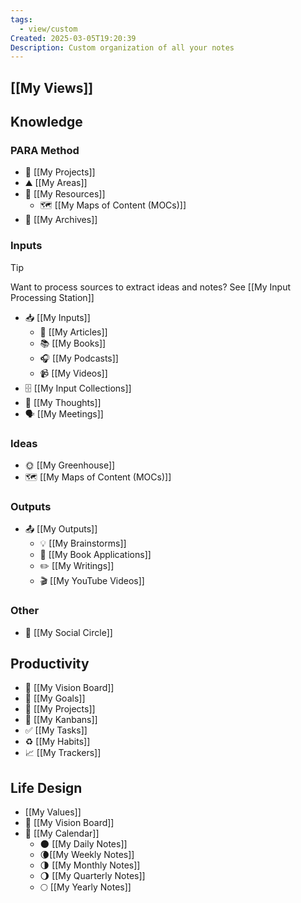 ```yaml
---
tags:
  - view/custom
Created: 2025-03-05T19:20:39
Description: Custom organization of all your notes
---
```

## [[My Views]]

## Knowledge
### PARA Method
- 🚧 [[My Projects]]
- ⛰ [[My Areas]]
- 📝 [[My Resources]]
	- 🗺️ [[My Maps of Content (MOCs)]]
- 📁 [[My Archives]]
### Inputs

> [!TIP] 
> Want to process sources to extract ideas and notes? See [[My Input Processing Station]]

- 📥 [[My Inputs]]
	- 📰 [[My Articles]]
	- 📚 [[My Books]]
	- 🎧 [[My Podcasts]]
	- 📹 [[My Videos]]
- 🗄️ [[My Input Collections]]
- 💭 [[My Thoughts]]
- 🗣 [[My Meetings]]
### Ideas
- 🌞 [[My Greenhouse]]
- 🗺️ [[My Maps of Content (MOCs)]]
### Outputs
- 📤 [[My Outputs]]
	- 💡 [[My Brainstorms]]
	- 📖  [[My Book Applications]]
	- ✏️ [[My Writings]]
	- 🎬 [[My YouTube Videos]]
### Other
- 👤 [[My Social Circle]]
## Productivity
- 🌟 [[My Vision Board]]
- 🎯 [[My Goals]]
- 🚧 [[My Projects]]
- 📌 [[My Kanbans]]
- ✅ [[My Tasks]]
- ♻️ [[My Habits]]
- 📈 [[My Trackers]]
## Life Design
- [[My Values]]
- 🌟 [[My Vision Board]]
- 📅 [[My Calendar]]
	- 🌑 [[My Daily Notes]]
	- 🌘[[My Weekly Notes]]
	- 🌗 [[My Monthly Notes]]
	- 🌖 [[My Quarterly Notes]]
	- 🌕 [[My Yearly Notes]]